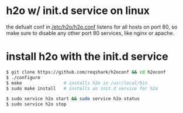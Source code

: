 # h2o w/ init.d service on linux
the defualt conf in [/etc/h2o/h2o.conf](h2o.conf) listens for all hosts on port
80, so make sure to disable any other port 80 services, like nginx or apache.

# install h2o with the init.d service
```sh
$ git clone https://github.com/reqshark/h2oconf && cd h2oconf
$ ./configure
$ make                # installs h2o in /usr/local/bin
$ sudo make install   # installs an init.d service for h2o

$ sudo service h2o start && sudo service h2o status
$ sudo service h2o stop
```
